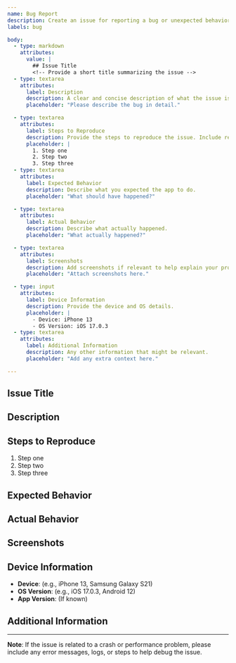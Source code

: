 ```yaml
---
name: Bug Report
description: Create an issue for reporting a bug or unexpected behavior.
labels: bug

body:
  - type: markdown
    attributes:
      value: |
        ## Issue Title
        <!-- Provide a short title summarizing the issue -->
  - type: textarea
    attributes:
      label: Description
      description: A clear and concise description of what the issue is.
      placeholder: "Please describe the bug in detail."

  - type: textarea
    attributes:
      label: Steps to Reproduce
      description: Provide the steps to reproduce the issue. Include relevant environment details (device type, OS, etc.).
      placeholder: |
        1. Step one
        2. Step two
        3. Step three
  - type: textarea
    attributes:
      label: Expected Behavior
      description: Describe what you expected the app to do.
      placeholder: "What should have happened?"

  - type: textarea
    attributes:
      label: Actual Behavior
      description: Describe what actually happened.
      placeholder: "What actually happened?"

  - type: textarea
    attributes:
      label: Screenshots
      description: Add screenshots if relevant to help explain your problem.
      placeholder: "Attach screenshots here."

  - type: input
    attributes:
      label: Device Information
      description: Provide the device and OS details.
      placeholder: |
        - Device: iPhone 13
        - OS Version: iOS 17.0.3
  - type: textarea
    attributes:
      label: Additional Information
      description: Any other information that might be relevant.
      placeholder: "Add any extra context here."

---
```


## Issue Title

<!-- Provide a short title summarizing the issue -->

## Description

<!-- A clear and concise description of what the issue is. -->

## Steps to Reproduce

1. Step one
2. Step two
3. Step three

<!-- Provide the steps to reproduce the issue. If applicable, include device type, OS version, and any other relevant environment details. -->

## Expected Behavior

<!-- What did you expect the app to do? -->

## Actual Behavior

<!-- What is the current behavior you are experiencing? -->

## Screenshots

<!-- If applicable, add screenshots to help explain your problem. -->

## Device Information

- **Device**: (e.g., iPhone 13, Samsung Galaxy S21)
- **OS Version**: (e.g., iOS 17.0.3, Android 12)
- **App Version**: (If known)

## Additional Information

<!-- Any other information that might be relevant to understanding the issue. -->

---

**Note**: If the issue is related to a crash or performance problem, please include any error messages, logs, or steps
to help debug the issue.
